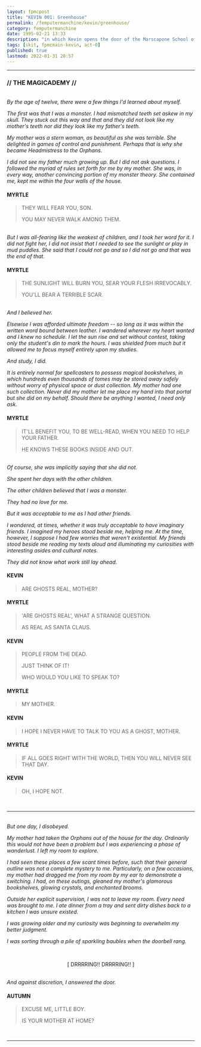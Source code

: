 ```yaml
---
layout: fpmcpost
title: "KEVIN 001: Greenhouse"
permalink: /femputermanchine/kevin/greenhouse/
category: femputermanchine
date: 1995-02-21 13:33
description: "in which Kevin opens the door of the Marscapone School of Magic"
tags: [skit, fpmcmain-kevin, act-0]
published: true
lastmod: 2022-01-31 20:57
---
```

[//]: # (  1/31/22  -added)

*****
### // THE MAGICADEMY //

<BR><I>By the age of twelve, there were a few things I'd learned about myself.</i>

<i>The first was that I was a monster. I had mismatched teeth set askew in my skull. They stuck out this way and that and they did not look like my mother's teeth nor did they look like my father's teeth.</i>

<i>My mother was a stern woman, as beautiful as she was terrible. She delighted in games of control and punishment. Perhaps that is why she became Headmistress to the Orphans.</i>

<i>I did not see my father much growing up. But I did not ask questions. I followed the myriad of rules set forth for me by my mother. She was, in every way, another convincing portion of my monster theory. She contained me, kept me within the four walls of the house.</i>

#### MYRTLE

> THEY WILL FEAR YOU, SON.
> 
> YOU MAY NEVER WALK AMONG THEM.

<br><i>But I was all-fearing like the weakest of children, and I took her word for it. I did not fight her, I did not insist that I needed to see the sunlight or play in mud puddles. She said that I could not go and so I did not go and that was the end of that.</i>

#### MYRTLE

> THE SUNLIGHT WILL BURN YOU, SEAR YOUR FLESH IRREVOCABLY.
> 
> YOU'LL BEAR A TERRIBLE SCAR.

<BR><I>And I believed her.</i>

<i>Elsewise I was afforded ultimate freedom -- so long as it was within the written word bound between leather. I wandered wherever my heart wanted and I knew no schedule. I let the sun rise and set without contest, taking only the student's din to mark the hours. I was shielded from much but it allowed me to focus myself entirely upon my studies. </i>

<i>And study, I did.</i>

<i>It is entirely normal for spellcasters to possess magical bookshelves, in which hundreds even thousands of tomes may be stored away safely without worry of physical space or dust collection. My mother had one such collection. Never did my mother let me place my hand into that portal but she did on my behalf. Should there be anything I wanted, I need only ask.</i>

#### MYRTLE

> IT'LL BENEFIT YOU, TO BE WELL-READ, WHEN YOU NEED TO HELP YOUR FATHER.
> 
> HE KNOWS THESE BOOKS INSIDE AND OUT.

<BR><I>Of course, she was implicitly saying that she did not.</i>

<i>She spent her days with the other children.</i>

<i>The other children believed that I was a monster.</i>

<i>They had no love for me.</i>

<i>But it was acceptable to me as I had other friends.</i>

<i>I wondered, at times, whether it was truly acceptable to have imaginary friends. I imagined my heroes stood beside me, helping me. At the time, however, I suppose I had few worries that weren't existential. My friends stood beside me reading my texts aloud and illuminating my curiosities with interesting asides and cultural notes.</i>

<i>They did not know what work still lay ahead.</i>

#### KEVIN

> ARE GHOSTS REAL, MOTHER?

#### MYRTLE

> 'ARE GHOSTS REAL', WHAT A STRANGE QUESTION.
> 
> AS REAL AS SANTA CLAUS.

#### KEVIN 

> PEOPLE FROM THE DEAD.
> 
> JUST THINK OF IT!
> 
> WHO WOULD YOU LIKE TO SPEAK TO?

#### MYRTLE

> MY MOTHER.

#### KEVIN

> I HOPE I NEVER HAVE TO TALK TO YOU AS A GHOST, MOTHER.

#### MYRTLE

> IF ALL GOES RIGHT WITH THE WORLD, THEN YOU WILL NEVER SEE THAT DAY.

#### KEVIN

> OH, I HOPE NOT.

<BR>

*****
<BR><I>But one day, I disobeyed.</i>

<I>My mother had taken the Orphans out of the house for the day. Ordinarily this would not have been a problem but I was experiencing a phase of wanderlust. I left my room to explore.</i>

<i>I had seen these places a few scant times before, such that their general outline was not a complete mystery to me. Particularly, on a few occasions, my mother had dragged me from my room by my ear to demonstrate a switching. I had, on these outings, gleaned my mother's glamorous bookshelves, glowing crystals, and enchanted brooms.</i>

<i>Outside her explicit supervision, I was not to leave my room. Every need was brought to me. I ate dinner from a tray and sent dirty dishes back to a kitchen I was unsure existed.</i>

<i>I was growing older and my curiosity was beginning to overwhelm my better judgment.</i>

<i>I was sorting through a pile of sparkling baubles when the doorbell rang.</i>

<br><center>[ DRRRRING!! DRRRRING!! ]</center>

<br><i>And against discretion, I answered the door.</i>

#### AUTUMN

> EXCUSE ME, LITTLE BOY.
> 
> IS YOUR MOTHER AT HOME?

<BR>

*****

